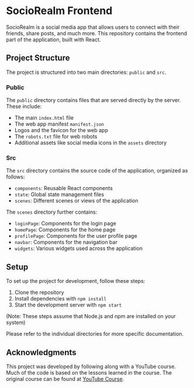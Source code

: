 # SocioRealm Frontend

SocioRealm is a social media app that allows users to connect with their friends, share posts, and much more. This repository contains the frontend part of the application, built with React.

## Project Structure

The project is structured into two main directories: `public` and `src`.

### Public

The `public` directory contains files that are served directly by the server. These include:

- The main `index.html` file
- The web app manifest `manifest.json`
- Logos and the favicon for the web app
- The `robots.txt` file for web robots
- Additional assets like social media icons in the `assets` directory

### Src

The `src` directory contains the source code of the application, organized as follows:

- `components`: Reusable React components
- `state`: Global state management files
- `scenes`: Different scenes or views of the application

The `scenes` directory further contains:

- `loginPage`: Components for the login page
- `homePage`: Components for the home page
- `profilePage`: Components for the user profile page
- `navbar`: Components for the navigation bar
- `widgets`: Various widgets used across the application

## Setup

To set up the project for development, follow these steps:

1. Clone the repository
2. Install dependencies with `npm install`
3. Start the development server with `npm start`

(Note: These steps assume that Node.js and npm are installed on your system)

Please refer to the individual directories for more specific documentation.

## Acknowledgments

This project was developed by following along with a YouTube course. Much of the code is based on the lessons learned in the course. The original course can be found at [YouTube Course](<https://www.youtube.com/watch?v=K8YELRmUb5o>).

